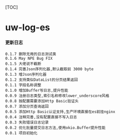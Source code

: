 [TOC]

# uw-log-es

#### 更新日志
    0.1.7 删除无用的日志测试类
    0.1.6 May NPE Bug FIX
    0.1.5 大佬说不截断
    0.1.4 完善Json序列化器,默认截取前 3000 byte
    0.1.3 增Json序列化器
    0.1.2 支持类似DataList的分页结果返回
    0.1.1 字段名称调整
    0.1.0 增加Buffer写日志,提升性能
    0.0.9 注册日志类型,索引名称修改lower_underscore风格
    0.0.8 按配置需要添加Http Basic验证头
    0.0.7 添加分页查询返回
    0.0.5 添加Http Basic认证支持,生产环境直接在es前挂nginx
    0.0.4 注释完善,没有配置直接不写入日志
    0.0.3 失败错误日志记录
    0.0.2 优化批量提交日志方法,使用okio.Buffer提升性能
    0.0.1 项目初始化